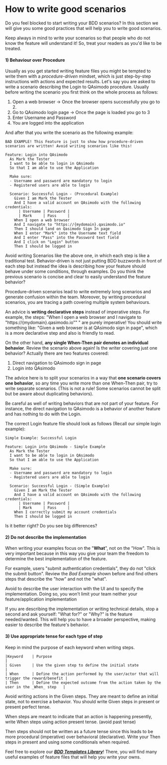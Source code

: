 # How to write good scenarios

Do you feel blocked to start writing your BDD scenarios? In this section we will give you some good practices that will help you to write good scenarios.

Keep always in mind to write your scenarios so that people who do not know the feature will understand it! So, treat your readers as you'd like to be treated.

#### 1) Behaviour over Procedure

Usually as you get started writing feature files you might be tempted to write them with a _procedure-driven_ mindset, which is just step-by-step instructions
with actions and expected results. 
Let's say you are asked to write a scenario describing the Login to QAsimodo procedure. Usually before writing the scenario you first think on the whole process as follows:
1. Open a web browser -> Once the browser opens successfully you go to 2.
2. Go to QAsimodo login page -> Once the page is loaded you go to 3
3. Enter Username and Password 
4. You are logged into the application

And after that you write the scenario as the following example:

    BAD EXAMPLE! This Feature is just to show how procedure-driven scenarios are written! Avoid writing scenarios like this!
    
    Feature: Login into QAsimodo
      As Mark the Tester
      I want to be able to login in QAsimodo
      So that I am able to use the Application
    
      Make sure:
      - Username and password are mandatory to login
      - Registered users are able to login
    
      Scenario: Successful Login - (Procedural Example)
        Given I am Mark the Tester
        And I have a valid account on QAsimodo with the following credentials:
          | Username | Password |
          | Mark     | Pass     |
        When I open a web browser
        And I navigate to "https://{mydomain}.qasimodo.io"
        Then I should land on Qasimodo Sign In page
        When I enter "Mark" into the Username text field
        And I enter "Pass" into the Password text field
        And I click on "Login" button
        Then I should be logged in
  
Avoid writing Scenarios like the above one, in which each step is like a traditional test. Behavior-driven is not just putting BDD buzzwords in front of each step
but instead the idea is describing how your feature should behave under some conditions, through examples. Do you think the previous scenario is concise and clear to easily 
understand the feature behavior? 

Procedure-driven scenarios lead to write extremely long scenarios and generate confusion within the team. Moreover, by writing
procedural scenarios, you are tracing a path covering multiple system behaviours.    

An advice is **writing declarative steps** instead of imperative steps. For example, the steps: "When I open a web browser and I navigate to "https://{mydomain}.qasimodo.io"" "
are purely imperative! You should write something like: "Given a web browser is at QAsimodo sign in page", which is a more declarative step and also is 
friendly to read.

On the other hand, **any single When-Then pair denotes an individual behavior**. Review the scenario above again! Is the writer covering just one behavior?
Actually there are two features covered: 
1. Direct navigation to QAsimodo sign in page
2. Login into QAsimodo

The advice here is to split your scenarios in a way that **one scenario covers one behavior**, so any time you write more than one When-Then pair, try to
write separate scenarios. (This is not a rule! Some scenarios cannot be split but be aware about duplicating behaviors). 

Be careful as well of writing behaviors that are not part of your feature. For instance, the direct navigation to QAsimodo is a behavior of another feature
and has nothing to do with the Login. 

The correct Login feature file should look as follows (Recall our simple login example):

    Simple Example: Successful Login
    
    Feature: Login into QAsimodo - Simple Example
      As Mark the Tester
      I want to be able to login in QAsimodo
      So that I am able to use the Application
    
      Make sure:
      - Username and password are mandatory to login
      - Registered users are able to login
    
      Scenario: Successful Login - (Simple Example)
        Given I am Mark the Tester
        And I have a valid account on QAsimodo with the following credentials:
          | Username | Password |
          | Mark     | Pass     |
        When I correctly submit my account credentials
        Then I should be logged in
            
Is it better right? Do you see big differences?

#### 2) Do not describe the implementation

When writing your examples focus on the "**What**", not on the "How". This is very important because in this way you give your team the freedom 
to determine the best implementation of the feature. 

For example, users "submit authentication credentials", they do not "click the submit button". Review the _Bad Example_ shown before and find others steps
that describe the "how" and not the "what".

Avoid to describe the user interaction with the UI and to specify the implementation. Doing so, you won’t limit your team neither your feature/application implementation

If you are describing the implementation or writing technical details, stop a second and ask yourself: "What for?" or "Why?" is the feature needed/wanted. This will help you to have
a broader perspective, making easier to describe the feature's behavior.

#### 3) Use appropriate tense for each type of step

Keep in mind the purpose of each keyword when writing steps.   
    
    |Keyword    | Purpose                                                                            |
    | Given     | Use the given step to define the initial state                                     |  
    | When      | Define the action performed by the user/actor that will trigger the reward/benefit |
    | Then      | Define the expected outcome from the action taken by the user in the _When_ step   |    

Avoid writing actions in the Given steps. They are meant to define an initial state, not to exercise a behavior. You should write Given steps in present or present perfect tense.

When steps are meant to indicate that an action is happening presently, write When steps using action present tense. (avoid past tense)

Then steps should not be written as a future tense since this leads to be more procedural (imperative) over behavioral (declarative). Write your Then steps in present and using some conditionals when required.  


Feel free to explore our [**_BDD Templates Library_**](https://github.com/Etiqa/qasimodo-bdd-templates/tree/master/features)! There, you will find
many useful examples of feature files that will help you write your owns. 
























